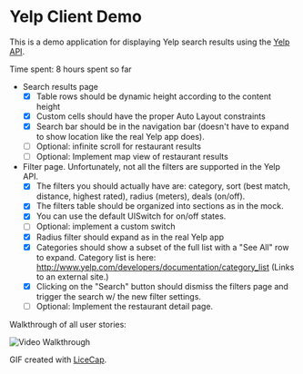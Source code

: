 # Yelp Client Demo

This is a demo application for displaying Yelp search results using the [Yelp API](http://www.yelp.com/developers/documentation/v2/search_api).

Time spent: 8 hours spent so far

 * Search results page
   * [x] Table rows should be dynamic height according to the content height
   * [x] Custom cells should have the proper Auto Layout constraints
   * [x] Search bar should be in the navigation bar (doesn't have to expand to show location like the real Yelp app does).
   * [ ] Optional: infinite scroll for restaurant results
   * [ ] Optional: Implement map view of restaurant results
 * Filter page. Unfortunately, not all the filters are supported in the Yelp API.
   * [x] The filters you should actually have are: category, sort (best match, distance, highest rated), radius (meters), deals (on/off).
   * [x] The filters table should be organized into sections as in the mock.
   * [x] You can use the default UISwitch for on/off states.
   * [ ] Optional: implement a custom switch
   * [x] Radius filter should expand as in the real Yelp app
   * [x] Categories should show a subset of the full list with a "See All" row to expand. Category list is here: http://www.yelp.com/developers/documentation/category_list (Links to an external site.)
   * [x] Clicking on the "Search" button should dismiss the filters page and trigger the search w/ the new filter settings.
   * [ ] Optional: Implement the restaurant detail page.

Walkthrough of all user stories:

![Video Walkthrough](yelp.gif)

GIF created with [LiceCap](http://www.cockos.com/licecap/).
